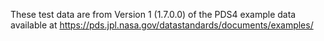 These test data are from Version 1 (1.7.0.0) of the PDS4 example data
available at https://pds.jpl.nasa.gov/datastandards/documents/examples/
